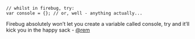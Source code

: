 ```
// whilst in firebug, try:
var console = {}; // or, well - anything actually...
```

Firebug absolutely won’t let you create a variable called console, try and it’ll kick you in the happy sack - [@rem](http://twitter.com/rem)